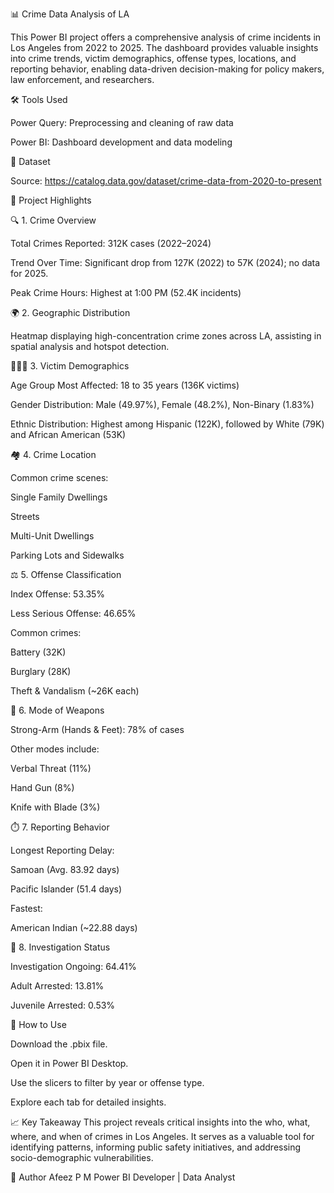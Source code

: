 📊 Crime Data Analysis of LA

This Power BI project offers a comprehensive analysis of crime incidents in Los Angeles from 2022 to 2025. The dashboard provides valuable insights into crime trends, victim demographics, offense types, locations, and reporting behavior, enabling data-driven decision-making for policy makers, law enforcement, and researchers.

🛠️ Tools Used

Power Query: Preprocessing and cleaning of raw data

Power BI: Dashboard development and data modeling

📁 Dataset

Source: https://catalog.data.gov/dataset/crime-data-from-2020-to-present 


📌 Project Highlights

🔍 1. Crime Overview

Total Crimes Reported: 312K cases (2022–2024)

Trend Over Time: Significant drop from 127K (2022) to 57K (2024); no data for 2025.

Peak Crime Hours: Highest at 1:00 PM (52.4K incidents)

🌍 2. Geographic Distribution

Heatmap displaying high-concentration crime zones across LA, assisting in spatial analysis and hotspot detection.

🧑‍🤝‍🧑 3. Victim Demographics

Age Group Most Affected: 18 to 35 years (136K victims)

Gender Distribution: Male (49.97%), Female (48.2%), Non-Binary (1.83%)

Ethnic Distribution: Highest among Hispanic (122K), followed by White (79K) and African American (53K)

🏘️ 4. Crime Location

Common crime scenes:

Single Family Dwellings

Streets

Multi-Unit Dwellings

Parking Lots and Sidewalks

⚖️ 5. Offense Classification

Index Offense: 53.35%

Less Serious Offense: 46.65%

Common crimes:

Battery (32K)

Burglary (28K)

Theft & Vandalism (~26K each)

🔫 6. Mode of Weapons

Strong-Arm (Hands & Feet): 78% of cases

Other modes include:

Verbal Threat (11%)

Hand Gun (8%)

Knife with Blade (3%)

⏱️ 7. Reporting Behavior

Longest Reporting Delay:

Samoan (Avg. 83.92 days)

Pacific Islander (51.4 days)

Fastest:

American Indian (~22.88 days)

🚓 8. Investigation Status

Investigation Ongoing: 64.41%

Adult Arrested: 13.81%

Juvenile Arrested: 0.53%


📌 How to Use

Download the .pbix file.

Open it in Power BI Desktop.

Use the slicers to filter by year or offense type.

Explore each tab for detailed insights.

📈 Key Takeaway
This project reveals critical insights into the who, what, where, and when of crimes in Los Angeles. It serves as a valuable tool for identifying patterns, informing public safety initiatives, and addressing socio-demographic vulnerabilities.

👤 Author
Afeez P M
Power BI Developer | Data Analyst
